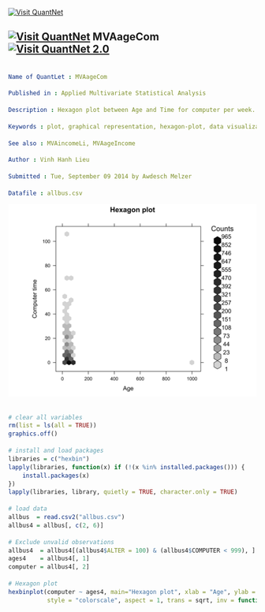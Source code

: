 
[<img src="https://github.com/QuantLet/Styleguide-and-Validation-procedure/blob/master/pictures/banner.png" alt="Visit QuantNet">](http://quantlet.de/index.php?p=info)

## [<img src="https://github.com/QuantLet/Styleguide-and-Validation-procedure/blob/master/pictures/qloqo.png" alt="Visit QuantNet">](http://quantlet.de/) **MVAageCom** [<img src="https://github.com/QuantLet/Styleguide-and-Validation-procedure/blob/master/pictures/QN2.png" width="60" alt="Visit QuantNet 2.0">](http://quantlet.de/d3/ia)

```yaml

Name of QuantLet : MVAageCom

Published in : Applied Multivariate Statistical Analysis

Description : Hexagon plot between Age and Time for computer per week.

Keywords : plot, graphical representation, hexagon-plot, data visualization, financial

See also : MVAincomeLi, MVAageIncome

Author : Vinh Hanh Lieu

Submitted : Tue, September 09 2014 by Awdesch Melzer

Datafile : allbus.csv

```

![Picture1](MVAageCom.png)


```r

# clear all variables
rm(list = ls(all = TRUE))
graphics.off()

# install and load packages
libraries = c("hexbin")
lapply(libraries, function(x) if (!(x %in% installed.packages())) {
    install.packages(x)
})
lapply(libraries, library, quietly = TRUE, character.only = TRUE)

# load data
allbus  = read.csv2("allbus.csv")
allbus4 = allbus[, c(2, 6)]

# Exclude unvalid observations
allbus4  = allbus4[(allbus4$ALTER = 100) & (allbus4$COMPUTER < 999), ]
ages4    = allbus4[, 1]
computer = allbus4[, 2]

# Hexagon plot
hexbinplot(computer ~ ages4, main="Hexagon plot", xlab = "Age", ylab = "Computer time", 
           style = "colorscale", aspect = 1, trans = sqrt, inv = function(ages4) ages4 ^ 2)

```
